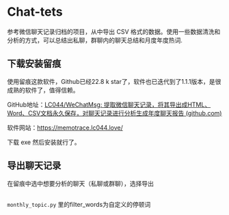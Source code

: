 # Chat-tets
参考微信聊天记录归档的项目，从中导出 CSV 格式的数据。使用一些数据清洗和分析的方式，可以总结出私聊，群聊内的聊天总结和月度年度热词.

## 下载安装留痕
使用留痕这款软件，Github已经22.8 k star了，软件也已迭代到了1.1.1版本，是很成熟的软件了，值得信赖。

GitHub地址：[LC044/WeChatMsg: 提取微信聊天记录，将其导出成HTML、Word、CSV文档永久保存，对聊天记录进行分析生成年度聊天报告 (github.com)](https://github.com/LC044/WeChatMsg?tab=readme-ov-file)

软件网站：https://memotrace.lc044.love/

下载 exe 然后安装就行了。

## 导出聊天记录
在留痕中选中想要分析的聊天（私聊或群聊），选择导出


## 
``monthly_topic.py`` 里的filter_words为自定义的停顿词